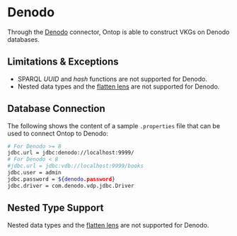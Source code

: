 # Denodo

Through the [Denodo](https://www.denodo.com/en) connector, Ontop is able to construct VKGs on Denodo databases.

## Limitations & Exceptions

- SPARQL _UUID_ and _hash_ functions are not supported for Denodo.
- Nested data types and the [flatten lens](/guide/advanced/lenses#flattenlens) are not supported for Denodo.

## Database Connection

The following shows the content of a sample `.properties` file that can be used to connect Ontop to Denodo:

```bash
# For Denodo >= 8
jdbc.url = jdbc:denodo://localhost:9999/
# For Denodo < 8
#jdbc.url = jdbc:vdb://localhost:9999/books
jdbc.user = admin
jdbc.password = ${denodo.password}
jdbc.driver = com.denodo.vdp.jdbc.Driver
```

## Nested Type Support

Nested data types and the [flatten lens](/guide/advanced/lenses#flattenlens) are not supported for Denodo.
